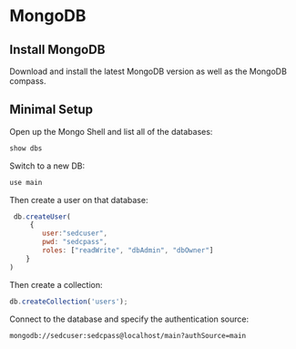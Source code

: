 # MongoDB

## Install MongoDB
Download and install the latest MongoDB version as well as the MongoDB compass.

## Minimal Setup

Open up the Mongo Shell and list all of the databases:
```javascript
show dbs
```
Switch to a new DB:
```javascript
use main
```
Then create a user on that database:
```javascript
 db.createUser(
     {
        user:"sedcuser",
        pwd: "sedcpass",
        roles: ["readWrite", "dbAdmin", "dbOwner"]
    }
)
```
Then create a collection:
```javascript
db.createCollection('users');
```

Connect to the database and specify the authentication source:
```
mongodb://sedcuser:sedcpass@localhost/main?authSource=main
```